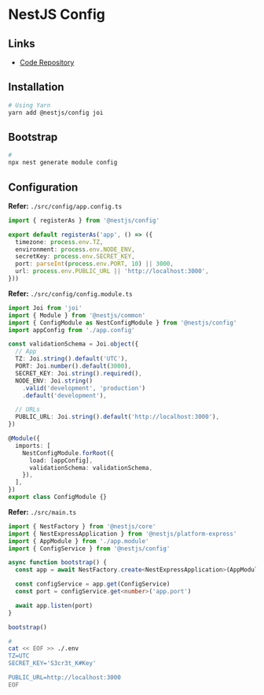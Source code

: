 # NestJS Config

## Links

- [Code Repository](https://github.com/nestjs/config)

## Installation

```sh
# Using Yarn
yarn add @nestjs/config joi
```

## Bootstrap

```sh
#
npx nest generate module config
```

## Configuration

**Refer:** `./src/config/app.config.ts`

```ts
import { registerAs } from '@nestjs/config'

export default registerAs('app', () => ({
  timezone: process.env.TZ,
  environment: process.env.NODE_ENV,
  secretKey: process.env.SECRET_KEY,
  port: parseInt(process.env.PORT, 10) || 3000,
  url: process.env.PUBLIC_URL || 'http://localhost:3000',
}))
```

**Refer:** `./src/config/config.module.ts`

```ts
import Joi from 'joi'
import { Module } from '@nestjs/common'
import { ConfigModule as NestConfigModule } from '@nestjs/config'
import appConfig from './app.config'

const validationSchema = Joi.object({
  // App
  TZ: Joi.string().default('UTC'),
  PORT: Joi.number().default(3000),
  SECRET_KEY: Joi.string().required(),
  NODE_ENV: Joi.string()
    .valid('development', 'production')
    .default('development'),

  // URLs
  PUBLIC_URL: Joi.string().default('http://localhost:3000'),
})

@Module({
  imports: [
    NestConfigModule.forRoot({
      load: [appConfig],
      validationSchema: validationSchema,
    }),
  ],
})
export class ConfigModule {}
```

**Refer:** `./src/main.ts`

```ts
import { NestFactory } from '@nestjs/core'
import { NestExpressApplication } from '@nestjs/platform-express'
import { AppModule } from './app.module'
import { ConfigService } from '@nestjs/config'

async function bootstrap() {
  const app = await NestFactory.create<NestExpressApplication>(AppModule)

  const configService = app.get(ConfigService)
  const port = configService.get<number>('app.port')

  await app.listen(port)
}

bootstrap()
```

```sh
#
cat << EOF >> ./.env
TZ=UTC
SECRET_KEY='S3cr3t_K#Key'

PUBLIC_URL=http://localhost:3000
EOF
```
